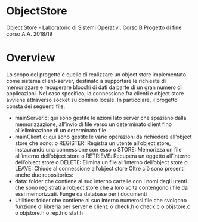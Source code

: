 # ObjectStore
Object Store - Laboratorio di Sistemi Operativi, Corso B Progetto di fine corso A.A. 2018/19
# Overview

Lo scopo del progetto è quello di realizzare un object store implementato come sistema client-server, destinato a supportare le richieste di memorizzare e recuperare blocchi di dati da parte di un gran numero di applicazioni. Nel caso specifico, la connessione fra clienti e object store avviene attraverso socket su dominio locale. In particolare, il progetto consta dei seguenti file:
- mainServer.c: qui sono gestite le azioni lato server che spaziano dalla memorizzazione, all’invio di file verso un determinato client fino all’eliminazione di un determinato file
- mainClient.c: qui sono gestite le varie operazioni da richiedere all’object store che sono:
o REGISTER: Registra un utente all’object store, instaurando una connessione con esso
o STORE: Memorizza un file all’interno dell’object store
o RETRIEVE: Recupera un oggetto all’interno dell’object store
o DELETE: Elimina un file all’interno dell’object store
o LEAVE: Chiude al connessione all’object store
Oltre ciò sono presenti anche due repositories:
- data: folder che contiene al suo interno cartelle con i nomi degli utenti che sono registrati all’object store che a loro volta contengono i file da essi memorizzati. Funge da database per i documenti
- Utilities: folder che contiene al suo interno numerosi file che svolgono funzione di libreria per server e client:
o check.h
o check.c
o objstore.c
o objstore.h
o rep.h
o stat.h

